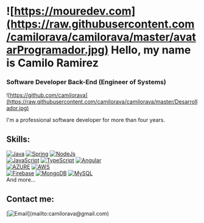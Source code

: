 # ![https://mouredev.com](https://raw.githubusercontent.com/camilorava/camilorava/master/avatarProgramador.jpg) Hello, my name is Camilo Ramirez
### Software Developer Back-End (Engineer of Systems)

![https://github.com/camilorava](https://raw.githubusercontent.com/camilorava/camilorava/master/Desarrollador.jpg)

I'm a professional software developer for more than four years.

## Skills:
[![Java](https://img.shields.io/badge/Java-007396?style=for-the-badge&logo=java&logoColor=white&labelColor=101010)]()
[![Spring](https://img.shields.io/badge/Spring-6DB33F?style=for-the-badge&logo=spring&logoColor=white)]()
[![NodeJs](https://img.shields.io/badge/Node.js-43853D?style=for-the-badge&logo=node.js&logoColor=white)]()
</br>
[![JavaScript](https://img.shields.io/badge/JavaScript-F7DF1E?style=for-the-badge&logo=javascript&logoColor=white&labelColor=101010)]()
[![TypeScript](https://img.shields.io/badge/TypeScript-007ACC?style=for-the-badge&logo=typescript&logoColor=white)]()
[![Angular](https://img.shields.io/badge/Angular-DD0031?style=for-the-badge&logo=angular&logoColor=white)]()
</br>
[![AZURE](https://img.shields.io/badge/Microsoft_Azure-0089D6?style=for-the-badge&logo=microsoft-azure&logoColor=white)]()
[![AWS](https://img.shields.io/badge/AWS-232F3E?style=for-the-badge&logo=amazon-aws&logoColor=white&labelColor=101010)]()
</br>
[![Firebase](https://img.shields.io/badge/Firebase-FFCA28?style=for-the-badge&logo=firebase&logoColor=white&labelColor=101010)]()
[![MongoDB](https://img.shields.io/badge/MongoDB-47A248?style=for-the-badge&logo=mongodb&logoColor=white&labelColor=101010)]()
[![MySQL](https://img.shields.io/badge/MySQL-4479A1?style=for-the-badge&logo=mysql&logoColor=white&labelColor=101010)]()
</br>
And more...

## Contact me:

[![Email](https://img.shields.io/badge/camilorava@gmail.com-my_personal_email_(slow_response)-D14836?style=for-the-badge&logo=gmail&logoColor=white&labelColor=101010)](mailto:camilorava@gmail.com)

